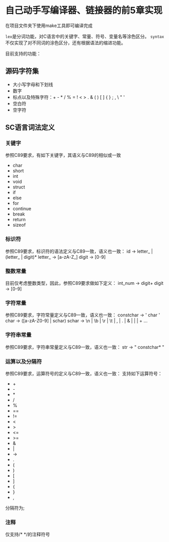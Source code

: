 # 自己动手写编译器、链接器的前5章实现

在项目文件夹下使用make工具即可编译完成

`lex`是分词功能，对C语言中的关键字、常量、符号、变量名等涂色区分。
`syntax`不仅实现了对不同词的涂色区分，还有根据语法的缩进功能。

目前支持的功能：
## 源码字符集
- 大小写字母和下划线
- 数字
- 标点以及特殊字符：+ - * / % = ! < > . & ( ) [ ] { } ; , \ " '
- 空白符
- 空字符

## SC语言词法定义
### 关键字
参照C89要求，有如下关键字，其语义与C89的相似或一致
- char
- short
- int
- void
- struct
- if
- else
- for
- continue
- break
- return
- sizeof

### 标识符
参照C89要求，标识符的语法定义与C89一致，语义也一致：
id -> letter_ | (letter_ | digit)*
letter_ -> [a-zA-Z_]
digit -> [0-9]

### 整数常量
目前仅考虑整数类型，因此，参照C89要求做如下定义：
int_num -> digit+
digit -> [0-9]

### 字符常量
参照C89要求，字符常量定义与C89一致，语义也一致：
constchar -> ' char '
char -> ([a-zA-Z0-9] | schar)
schar -> \n | \b | \r | \t | , | . | & | | | + ...

### 字符串常量
参照C89要求，字符串常量定义与C89一致，语义也一致：
str -> " constchar* "

### 运算以及分隔符
参照C89要求，运算符号的定义与C89一致，语义也一致：
支持如下运算符号：
- \+
- \-
- \*
- /
- %
- ==
- !=
- <
- \>
- <=
- \>=
- &
- |
- ->
- .
- (
- )
- [
- ]
- {
- }
- ,

分隔符为;

### 注释
仅支持/* */的注释符号